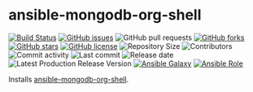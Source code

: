 # ansible-mongodb-org-shell

[![Build Status](https://travis-ci.org/030/ansible-mongodb-org-shell.svg?branch=master)](https://travis-ci.org/030/ansible-mongodb-org-shell)
[![GitHub issues](https://img.shields.io/github/issues/030/ansible-mongodb-org-shell)](https://github.com/030/ansible-mongodb-org-shell/issues)
![GitHub pull requests](https://img.shields.io/github/issues-pr/030/ansible-mongodb-org-shell)
[![GitHub forks](https://img.shields.io/github/forks/030/ansible-mongodb-org-shell)](https://github.com/030/ansible-mongodb-org-shell/network)
[![GitHub stars](https://img.shields.io/github/stars/030/ansible-mongodb-org-shell)](https://github.com/030/ansible-mongodb-org-shell/stargazers)
[![GitHub license](https://img.shields.io/github/license/030/ansible-mongodb-org-shell)](https://github.com/030/ansible-mongodb-org-shell/blob/master/LICENSE)
![Repository Size](https://img.shields.io/github/repo-size/030/ansible-mongodb-org-shell.svg)
![Contributors](https://img.shields.io/github/contributors/030/ansible-mongodb-org-shell.svg)
![Commit activity](https://img.shields.io/github/commit-activity/m/030/ansible-mongodb-org-shell.svg)
![Last commit](https://img.shields.io/github/last-commit/030/ansible-mongodb-org-shell.svg)
![Release date](https://img.shields.io/github/release-date/030/ansible-mongodb-org-shell.svg)
![Latest Production Release Version](https://img.shields.io/github/release/030/ansible-mongodb-org-shell.svg)
[![Ansible Galaxy](https://img.shields.io/ansible/role/0.svg)](https://galaxy.ansible.com/030/ansible-mongodb-org-shell)
[![Ansible Role](https://img.shields.io/ansible/role/d/0)](https://galaxy.ansible.com/030/ansible-mongodb-org-shell)

Installs [ansible-mongodb-org-shell](https://github.com/mongodb/mongo).
